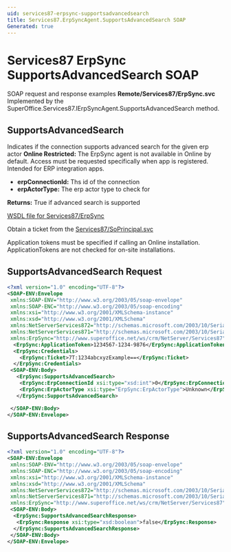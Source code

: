 ```yaml
---
uid: services87-erpsync-supportsadvancedsearch
title: Services87.ErpSyncAgent.SupportsAdvancedSearch SOAP
Generated: true
---
```


# Services87 ErpSync SupportsAdvancedSearch SOAP

SOAP request and response examples **Remote/Services87/ErpSync.svc**
Implemented by the <see cref="M:SuperOffice.Services87.IErpSyncAgent.SupportsAdvancedSearch">SuperOffice.Services87.IErpSyncAgent.SupportsAdvancedSearch</see> method.

## SupportsAdvancedSearch

Indicates if the connection supports advanced search for the given erp actor
<para /><b>Online Restricted:</b> The ErpSync agent is not available in Online by default. Access must be requested specifically when app is registered. Intended for ERP integration apps.

* **erpConnectionId:** Ths id of the connection
* **erpActorType:** The erp actor type to check for

**Returns:** True if advanced search is supported


[WSDL file for Services87/ErpSync](../Services87-ErpSync.md)

Obtain a ticket from the [Services87/SoPrincipal.svc](../SoPrincipal/SoPrincipal.md)

Application tokens must be specified if calling an Online installation. ApplicationTokens are not checked for on-site installations.

## SupportsAdvancedSearch Request

```xml
<?xml version="1.0" encoding="UTF-8"?>
<SOAP-ENV:Envelope
 xmlns:SOAP-ENV="http://www.w3.org/2003/05/soap-envelope"
 xmlns:SOAP-ENC="http://www.w3.org/2003/05/soap-encoding"
 xmlns:xsi="http://www.w3.org/2001/XMLSchema-instance"
 xmlns:xsd="http://www.w3.org/2001/XMLSchema"
 xmlns:NetServerServices872="http://schemas.microsoft.com/2003/10/Serialization/Arrays"
 xmlns:NetServerServices871="http://schemas.microsoft.com/2003/10/Serialization/"
 xmlns:ErpSync="http://www.superoffice.net/ws/crm/NetServer/Services87">
  <ErpSync:ApplicationToken>1234567-1234-9876</ErpSync:ApplicationToken>
  <ErpSync:Credentials>
    <ErpSync:Ticket>7T:1234abcxyzExample==</ErpSync:Ticket>
  </ErpSync:Credentials>
 <SOAP-ENV:Body>
   <ErpSync:SupportsAdvancedSearch>
    <ErpSync:ErpConnectionId xsi:type="xsd:int">0</ErpSync:ErpConnectionId>
    <ErpSync:ErpActorType xsi:type="ErpSync:ErpActorType">Unknown</ErpSync:ErpActorType>
   </ErpSync:SupportsAdvancedSearch>

 </SOAP-ENV:Body>
</SOAP-ENV:Envelope>

```


## SupportsAdvancedSearch Response

```xml
<?xml version="1.0" encoding="UTF-8"?>
<SOAP-ENV:Envelope
 xmlns:SOAP-ENV="http://www.w3.org/2003/05/soap-envelope"
 xmlns:SOAP-ENC="http://www.w3.org/2003/05/soap-encoding"
 xmlns:xsi="http://www.w3.org/2001/XMLSchema-instance"
 xmlns:xsd="http://www.w3.org/2001/XMLSchema"
 xmlns:NetServerServices872="http://schemas.microsoft.com/2003/10/Serialization/Arrays"
 xmlns:NetServerServices871="http://schemas.microsoft.com/2003/10/Serialization/"
 xmlns:ErpSync="http://www.superoffice.net/ws/crm/NetServer/Services87">
 <SOAP-ENV:Body>
  <ErpSync:SupportsAdvancedSearchResponse>
   <ErpSync:Response xsi:type="xsd:boolean">false</ErpSync:Response>
  </ErpSync:SupportsAdvancedSearchResponse>
 </SOAP-ENV:Body>
</SOAP-ENV:Envelope>

```

